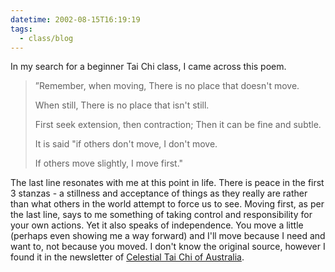 ```yaml
---
datetime: 2002-08-15T16:19:19
tags:
  - class/blog
---
```

In my search for a beginner Tai Chi class, I came across this poem.

> ”Remember, when moving,
> There is no place that doesn't move.
> 
> When still,
> There is no place that isn't still.
> 
> First seek extension, then contraction;
> Then it can be fine and subtle.
> 
> It is said "if others don't move,
> I don't move.
> 
> If others move slightly,
> I move first."

The last line resonates with me at this point in life. There is peace in the first 3 stanzas - a stillness and acceptance of things as they really are rather than what others in the world attempt to force us to see. Moving first, as per the last line, says to me something of taking control and responsibility for your own actions. Yet it also speaks of independence. You move a little (perhaps even showing me a way forward) and I'll move because I need and want to, not because you moved. I don't know the original source, however I found it in the newsletter of [Celestial Tai Chi of Australia](https://www.taichi-celestial.com.au/).